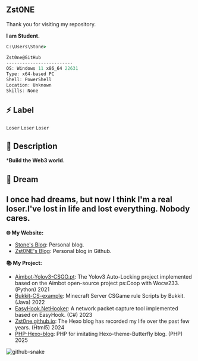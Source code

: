 ## Zst0NE

Thank you for visiting my repository.<br>

**I am Student.**

```cmd
C:\Users\Stone> 
```

```csharp
Zst0ne@GitHub
-------------------------
OS: Windows 11 x86_64 22631
Type: x64-based PC
Shell: PowerShell
Location: Unknown
Skills: None
```

## ⚡ Label
`Loser`  `Loser`  `Loser`  

## 🚀 Description

***Build the Web3 world.**  

## 🔭 Dream
**I once had dreams, but now I think I'm a real loser.I've lost in life and lost everything. Nobody cares.**
---

**🌐 My Website:** 
- [Stone's Blog](https://noobspace.cn): Personal blog.
- [Zst0NE's Blog](https://Zst0NE.github.io/): Personal blog in Github.

**📚 My Project:**
- [Aimbot-Yolov3-CSGO.pt](https://github.com/Zst0ne/Game-model-of-yolov5):  The Yolov3 Auto-Locking project implemented based on the Aimbot open-source project ps:Coop with Wocw233.(Python) 2021
- [Bukkit-CS-example](https://github.com/Zst0NE/Bukkit-CS-example):  Minecraft Server CSGame rule Scripts by Bukkit. (Java) 2022
- [EasyHook.NetHooker](https://github.com/Zst0ne/NetHookDll3):  A network packet capture tool implemented based on EasyHook. (C#) 2023
- [Zst0ne.github.io](https://github.com/Zst0ne/Zst0NE.github.io):  The Hexo blog has recorded my life over the past few years. (Html5) 2024
- [PHP-Hexo-blog](https://github.com/Zst0ne/blog):  PHP for imitating Hexo-theme-Butterfly blog. (PHP) 2025

<picture>
  <source media="(prefers-color-scheme: dark)" srcset="github-snake-dark.svg" />
  <source media="(prefers-color-scheme: light)" srcset="github-snake.svg" />
  <img alt="github-snake" src="github-snake.svg" />
</picture>
